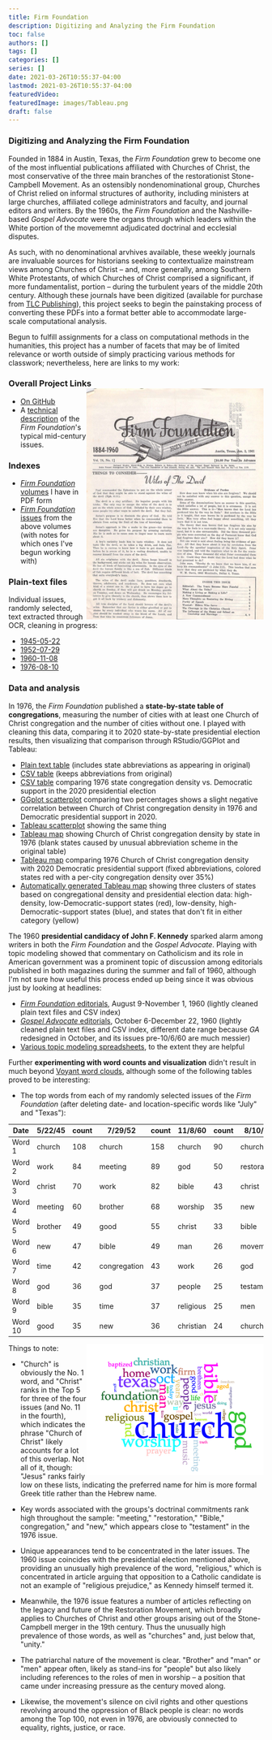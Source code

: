 ```yaml
---
title: Firm Foundation
description: Digitizing and Analyzing the Firm Foundation
toc: false
authors: []
tags: []
categories: []
series: []
date: 2021-03-26T10:55:37-04:00
lastmod: 2021-03-26T10:55:37-04:00
featuredVideo:
featuredImage: images/Tableau.png
draft: false
---
```



### Digitizing and Analyzing the Firm Foundation

Founded in 1884 in Austin, Texas, the *Firm Foundation* grew to become one of the most influential publications affiliated with Churches of Christ, the most conservative of the three main branches of the restorationist Stone-Campbell Movement. As an ostensibly nondenominational group, Churches of Christ relied on informal structures of authority, including ministers at large churches, affiliated college administrators and faculty, and journal editors and writers. By the 1960s, the *Firm Foundation* and the Nashville-based *Gospel Advocate* were the organs through which leaders within the White portion of the movememnt adjudicated doctrinal and ecclesial disputes.

As such, with no denominational arvhives available, these weekly journals are invaluable sources for historians seeking to contextualize mainstream views among Churches of Christ – and, more generally, among Southern White Protestants, of which Churches of Christ comprised a significant, if more fundamentalist, portion – during the turbulent years of the middle 20th century. Although these journals have been digitized (available for purchase from [TLC Publishing](https://www.tomchilders.net/Journals_c_17.html)), this project seeks to begin the painstaking process of converting these PDFs into a format better able to accommodate large-scale computational analysis.

Begun to fulfill assignments for a class on computational methods in the humanities, this project has a number of facets that may be of limited relevance or worth outside of simply practicing various methods for classwork; nevertheless, here are links to my work:

### Overall Project Links <img src="https://raw.githubusercontent.com/pa20bm/HugoSite/main/content/images/FF_1960.png" style="float:right;width:350px;">

- [On GitHub](https://github.com/pa20bm/firm-foundation/tree/main/anthony-firm-foundation-main)
- A [technical description](https://pa20bm.github.io/HugoSite/posts/firm-foundation-description/) of the *Firm Foundation*'s typical mid-century issues.

### Indexes

- [*Firm Foundation* volumes](https://github.com/pa20bm/firm-foundation/blob/main/anthony-firm-foundation-main/FFVolumesIndex.csv) I have in PDF form
- [*Firm Foundation* issues](https://github.com/pa20bm/firm-foundation/blob/main/anthony-firm-foundation-main/FFIssuesIndex.csv) from the above volumes (with notes for which ones I've begun working with)

### Plain-text files

Individual issues, randomly selected, text extracted through OCR, cleaning in progress:
- [1945-05-22](https://github.com/pa20bm/firm-foundation/blob/main/anthony-firm-foundation-main/Issues/FF-1945-05-22)
- [1952-07-29](https://github.com/pa20bm/firm-foundation/blob/main/anthony-firm-foundation-main/Issues/FF-1952-07-29)
- [1960-11-08](https://github.com/pa20bm/firm-foundation/blob/main/anthony-firm-foundation-main/Issues/FF-1960-11-08)
- [1976-08-10](https://github.com/pa20bm/firm-foundation/blob/main/anthony-firm-foundation-main/Issues/FF-1976-08-10)


### Data and analysis

In 1976, the *Firm Foundation* published a **state-by-state table of congregations**, measuring the number of cities with at least one Church of Christ congregation and the number of cities without one. I played with cleaning this data, comparing it to 2020 state-by-state presidential election results, then visualizing that comparison through RStudio/GGPlot and Tableau:
- [Plain text table](https://github.com/pa20bm/firm-foundation/blob/main/anthony-firm-foundation-main/Table_cleanup/1976StateCongregationsTable) (includes state abbreviations as appearing in original)
- [CSV table](https://github.com/pa20bm/firm-foundation/blob/main/anthony-firm-foundation-main/Table_cleanup/1976StateCongregationsTable.csv) (keeps abbreviations from original)
- [CSV table](https://github.com/pa20bm/firm-foundation/blob/main/anthony-firm-foundation-main/Table_cleanup/CongsxDems.csv) comparing 1976 state congregation density vs. Democratic support in the 2020 presidential election
- [GGplot scatterplot](https://github.com/pa20bm/firm-foundation/blob/main/anthony-firm-foundation-main/Plotting/congregations_democrats_plot.png) comparing two percentages shows a slight negative correlation between Church of Christ congregation density in 1976 and Democratic presidential support in 2020.
- [Tableau scatterplot](https://public.tableau.com/profile/paul.anthony3275#!/vizhome/ChurchesofChristxPresidentialResults/Sheet1) showing the same thing
- [Tableau map](https://public.tableau.com/profile/paul.anthony3275#!/vizhome/CoCData/Sheet1) showing Church of Christ congregation density by state in 1976 (blank states caused by unusual abbreviation scheme in the original table)
- [Tableau map](https://public.tableau.com/profile/paul.anthony3275#!/vizhome/1976ChurchesofChristbyState/Sheet1) comparing 1976 Church of Christ congregation density with 2020 Democratic presidential support (fixed abbreviations, colored states red with a per-city congregation density over 35%)
- [Automatically generated Tableau map](https://public.tableau.com/profile/paul.anthony3275#!/vizhome/ChurchesofChristxPresidentialResultsClusters/Sheet1) showing three clusters of states based on congregational density and presidential election data: high-density, low-Democratic-support states (red), low-density, high-Democratic-support states (blue), and states that don't fit in either category (yellow)

The 1960 **presidential candidacy of John F. Kennedy** sparked alarm among writers in both the *Firm Foundation* and the *Gospel Advocate*. Playing with topic modeling showed that commentary on Catholicism and its role in American government was a prominent topic of discussion among editorials published in both magazines during the summer and fall of 1960, although I'm not sure how useful this process ended up being since it was obvious just by looking at headlines:
- [*Firm Foundation* editorials](https://github.com/pa20bm/firm-foundation/tree/main/anthony-firm-foundation-main/1960-editorials/ff), August 9-November 1, 1960 (lightly cleaned plain text files and CSV index)
- [*Gospel Advocate* editorials](https://github.com/pa20bm/firm-foundation/tree/main/anthony-firm-foundation-main/1960-editorials/ga), October 6-December 22, 1960 (lightly cleaned plain text files and CSV index, different date range because *GA* redesigned in October, and its issues pre-10/6/60 are much messier)
- [Various topic modeling spreadsheets](https://github.com/pa20bm/firm-foundation/tree/main/anthony-firm-foundation-main/1960-editorials), to the extent they are helpful

Further **experimenting with word counts and visualization** didn't result in much beyond [Voyant word clouds](https://github.com/pa20bm/firm-foundation/tree/main/anthony-firm-foundation-main/word-counts/word-clouds), although some of the following tables proved to be interesting:
- The top words from each of my randomly selected issues of the *Firm Foundation* (after deleting date- and location-specific words like "July" and "Texas"):

| Date   | 5/22/45 | count | 7/29/52 | count | 11/8/60 | count | 8/10/76 | count |
|--------|---------|-------|---------|-------|---------|-------|---------|-------|
| Word 1 | church  | 108   | church  | 158   | church  | 90    | church  | 160   |
| Word 2 | work    | 84    | meeting | 89    | god     | 50    | restoration | 99 |
| Word 3 | christ  | 70    | work    | 82    | bible   | 43    | christ  | 98    |
| Word 4 | meeting | 60    | brother | 68    | worship | 35    | new     | 84    |
| Word 5 | brother | 49    | good    | 55    | christ  | 33    | bible   | 59    |
| Word 6 | new     | 47    | bible   | 49    | man     | 26    | movement | 59   |
| Word 7 | time    | 42    | congregation | 43 | work  | 26    | god     | 57    |
| Word 8 | god     | 36    | god     | 37    | people  | 25	   | testament | 55  |
| Word 9 | bible   | 35    | time    | 37    | religious | 25  | men     | 48    |
| Word 10| good    | 35    | new     | 36    | christian | 24  | churches | 42   |

<img src="https://raw.githubusercontent.com/pa20bm/firm-foundation/main/anthony-firm-foundation-main/word-counts/word-clouds/1960-11-08.png" style="float:right;width:350px;">

Things to note: 
- "Church" is obviously the No. 1 word, and "Christ" ranks in the Top 5 for three of the four issues (and No. 11 in the fourth), which indicates the phrase "Church of Christ" likely accounts for a lot of this overlap. Not all of it, though: "Jesus" ranks fairly low on these lists, indicating the preferred name for him is more formal Greek title rather than the Hebrew name.

- Key words associated with the groups's doctrinal commitments rank high throughout the sample: "meeting," "restoration," "Bible," congregation," and "new," which appears close to "testament" in the 1976 issue.

- Unique appearances tend to be concentrated in the later issues. The 1960 issue coincides with the presidential election mentioned above, providing an unusually high prevalence of the word, "religious," which is concentrated in article arguing that opposition to a Catholic candidate is not an example of "religious prejudice," as Kennedy himself termed it. 

- Meanwhile, the 1976 issue features a number of articles reflecting on the legacy and future of the Restoration Movement, which broadly applies to Churches of Christ and other groups arising out of the Stone-Campbell merger in the 19th century. Thus the unusually high prevalence of those words, as well as "churches" and, just below that, "unity." 

- The patriarchal nature of the movement is clear. "Brother" and "man" or "men" appear often, likely as stand-ins for "people" but also likely including references to the roles of men in worship – a position that came under increasing pressure as the century moved along.

- Likewise, the movement's silence on civil rights and other questions revolving around the oppression of Black people is clear: no words among the Top 100, not even in 1976, are obviously connected to equality, rights, justice, or race.